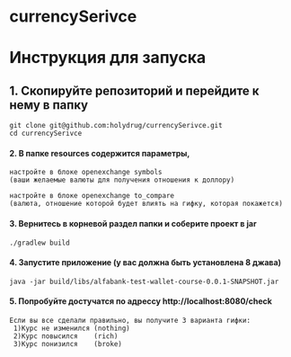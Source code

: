 # currencySerivce


# Инструкция для запуска #
## 1. Скопируйте репозиторий и перейдите к нему в папку ##

    git clone git@github.com:holydrug/currencySerivce.git
    cd currencySerivce

#### 2. В папке resources содержится параметры, ####

    настройте в блоке openexchange symbols
    (ваши желаемые валюты для получения отношения к доллору)
    
    настройте в блоке openexchange to_compare
    (валюта, отношение которой будет влиять на гифку, которая покажется)
   
#### 3. Вернитесь в корневой раздел папки и соберите проект в jar ####

    ./gradlew build
   
#### 4. Запустите приложение (у вас должна быть установлена 8 джава) ####

    java -jar build/libs/alfabank-test-wallet-course-0.0.1-SNAPSHOT.jar

#### 5. Попробуйте достучатся по адрессу http://localhost:8080/check ####
    Если вы все сделали правильно, вы получите 3 варианта гифки:
     1)Курс не изменился (nothing)
     2)Курс повысился    (rich)
     3)Курс понизился    (broke)

